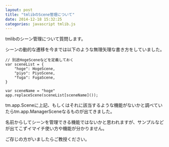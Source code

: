 ```yaml
---
layout: post
title: "tmlibのScene管理について"
date: 2014-12-18 15:32:25
categories: javascript tmlib.js
---
```

<p>tmlibのシーン管理について質問します。</p>

<p>シーンの動的な遷移を今までは以下のような無理矢理な書き方をしていました。</p>

<pre><code>// 別途HogeSceneなどを定義しておく
var sceneList = {
    "hoge": HogeScene,
    "piyo": PiyoScene,
    "fuga": FugaScene,
}

var sceneName = "hoge"
app.replaceScene(sceneList[sceneName]());
</code></pre>

<p>tm.app.Sceneに上記、もしくはそれに該当するような機能がないかと調べていたらtm.app.ManagerSceneなるものが出てきました。</p>

<p>名前からしてシーンを管理できる機能ではないかと思われますが、サンプルなどが出てこずイマイチ使い方や機能が分かりません。</p>

<p>ご存じの方がいましたらご教授ください。</p>
